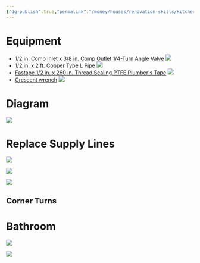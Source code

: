```yaml
---
{"dg-publish":true,"permalink":"/money/houses/renovation-skills/kitchen/fix-sink-pipes/","tags":["oakmore"],"created":"Aug 08, 2023, 7:31 PM","updated":""}
---
```



# Equipment

- [1/2 in. Comp Inlet x 3/8 in. Comp Outlet 1/4-Turn Angle Valve](https://www.homedepot.com/p/BrassCraft-1-2-in-Comp-Inlet-x-3-8-in-Comp-Outlet-1-4-Turn-Angle-Valve-5-pack-G2CR19X-CM5/309283969#overlay) ![](https://images.thdstatic.com/productImages/915896c2-7849-4bd7-ba42-9bca186bd332/svn/chrome-plated-brass-brasscraft-shut-off-valves-g2cr19x-cm5-40_1000.jpg)
- [1/2 in. x 2 ft. Copper Type L Pipe](https://www.homedepot.com/p/1-2-in-x-2-ft-Copper-Type-L-Pipe-LH04002/100343435) ![](https://images.thdstatic.com/productImages/9ca435b9-1293-46f1-bf0d-d56d0e0933ec/svn/copper-copper-pipe-lh04002-64_1000.jpg)
- [Fastape 1/2 in. x 260 in. Thread Sealing PTFE Plumber's Tape](https://www.homedepot.com/p/Oatey-Fastape-1-2-in-x-260-in-Thread-Sealing-PTFE-Plumber-s-Tape-306212/203529858) ![](https://images.thdstatic.com/productImages/97254f0d-88de-463e-a880-95a776ba5223/svn/oatey-sealants-306212-e1_1000.jpg)
- [Crescent wrench](https://www.homedepot.com/p/Husky-Pliers-and-Wrench-Set-3-Piece-99370/304993853) ![](https://images.thdstatic.com/productImages/447d8ccf-0277-4d95-af0a-882810e003fc/svn/husky-plier-sets-99370-40_1000.jpg)


# Diagram

![](https://img2.timeinc.net/toh/i/steps/kitchen-sink-OverLg.jpg)

# Replace Supply Lines

![](https://media.hswstatic.com/eyJidWNrZXQiOiJjb250ZW50Lmhzd3N0YXRpYy5jb20iLCJrZXkiOiJnaWZcL2hvdy10by1yZXBsYWNlLWEtZmF1Y2V0LTEuanBnIiwiZWRpdHMiOnsicmVzaXplIjp7IndpZHRoIjoyOTB9fX0=)

![](https://media.hswstatic.com/eyJidWNrZXQiOiJjb250ZW50Lmhzd3N0YXRpYy5jb20iLCJrZXkiOiJnaWZcL2hvdy10by1yZXBsYWNlLWEtZmF1Y2V0LTIuanBnIiwiZWRpdHMiOnsicmVzaXplIjp7IndpZHRoIjoyODV9fX0=)

![](https://i.stack.imgur.com/nI1AJ.jpg)

## Corner Turns

# Bathroom

![](https://contentgrid.homedepot-static.com/hdus/en_US/DTCCOMNEW/Articles/parts-of-a-sink-section-3.jpg)

![](https://s42814.pcdn.co/wp-content/uploads/2019/12/pedestal_sink_OverLg.jpg.optimal.jpg)